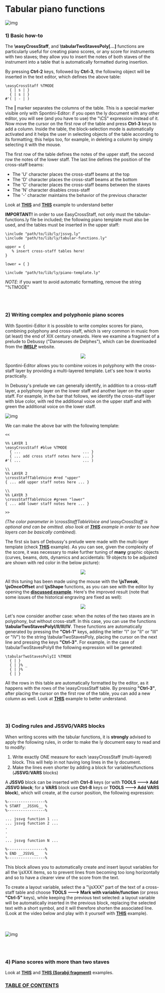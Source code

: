 <!--
Created (20/11/2020) by Paolo-Prete.
This file is part of Spontini-Editor project.

Spontini-Editor is free software: you can redistribute it and/or modify
it under the terms of the GNU General Public License as published by
the Free Software Foundation, either version 3 of the License, or
(at your option) any later version.
Spontini-Editor is distributed in the hope that it will be useful,
but WITHOUT ANY WARRANTY; without even the implied warranty of
MERCHANTABILITY or FITNESS FOR A PARTICULAR PURPOSE.  See the
GNU General Public License for more details.

You should have received a copy of the GNU General Public License
along with Spontini-Editor. If not, see <http://www.gnu.org/licenses/>.
-->

# Tabular piano functions

![img](images/easyCrossStaff.gif)

### 1) Basic how-to

The **\easyCrossStaff**, and **\tabularTwoStavesPoly[...]** functions are particularly useful for creating piano scores, or any score for instruments with two staves; they allow you to insert the notes of both staves of the instrument into a table that is automatically formatted during insertion.

By pressing **Ctrl-2** keys, followed by **Ctrl-3**, the following object will be inserted in the text editor, which defines the above table:

```
\easyCrossStaff %TMODE
  { | s | }
  { | s | }
#'( | - | )
```

The **|** marker separates the columns of the table. This is a special marker visible only with Spontini-Editor: if you open the ly document with any other editor, you will see (and you have to use) the "\CS" expression instead of it. Now move the cursor on the first row of the table and press **Ctrl-3** keys to add a column. Inside the table, the block-selection mode is automatically activated and it helps the user in selecting objects of the table according to its formatting; this helps too, for example, in deleting a column by simply selecting it with the mouse.

The first row of the table defines the notes of the upper staff, the second row the notes of the lower staff. The last line defines the position of the cross-staff beams:

  * The 'U' character places the cross-staff beams at the top
  * The 'D' character places the cross-staff beams at the bottom
  * The 'C' character places the cross-staff beams between the staves
  * The 'N' character disables cross-staff
  * The '-' character maintains the behavior of the previous character

Look at **[THIS](../examples/easy-cross-staff-example-1.ly)** and **[THIS](../examples/easy-cross-staff-example-2.ly)** example to understand better

**IMPORTANT!** in order to use EasyCrossStaff, not only must the tabular-functions.ly file be included; the following piano template must also be used, and the tables must be inserted in the upper staff:

```
\include "path/to/lib/ly/jssvg.ly"
\include "path/to/lib/ly/tabular-functions.ly"

upper = {
   % insert cross-staff tables here!
}

lower = { }

\include "path/to/lib/ly/piano-template.ly"
```

*NOTE*: if you want to avoid automatic formatting, remove the string "%TMODE"

<br></br>
### 2) Writing complex and polyphonic piano scores

With Spontini-Editor it is possible to write complex scores for piano, combining polyphony and cross-staff, which is very common in music from (at least) the end of XIX century onwards.
Here we examine a fragment of a prelude to Debussy ("Danseuses de Delphes"), which can be downloaded from the **[IMSLP](https://imslp.org/wiki/Pr%C3%A9ludes%2C_Livre_1_(Debussy%2C_Claude))** website.

<p align="center">
  <img src="images/debussy-frag-1.jpeg" />
</p>

Spontini-Editor allows you to combine voices in polyphony with the cross-staff layer by providing a multi-layered template. Let's see how it works practically.

In Debussy's prelude we can generally identify, in addition to a cross-staff layer, a polyphony layer on the lower staff and another layer on the upper staff.
For example, in the bar that follows, we identify the cross-staff layer with blue color, with red the additional voice on the upper staff and with green the additional voice on the lower staff.

![img](images/debussy-frag-2.jpeg)

We can make the above bar with the following template:

```
<<

%% LAYER 1
\easyCrossStaff #blue %TMODE
  { ...                            ... }
  { ... add cross staff notes here ... }
#'( ...                            ... )

\\
%% LAYER 2
\crossStaffTableVoice #red "upper"
{ ... add upper staff notes here ... }

\\
%% LAYER 3
\crossStaffTableVoice #green "lower"
{ ... add lower staff notes here ... }

>>
```

*(The color parameter in \crossStaffTableVoice and \easyCrossStaff is optional and can be omitted. also look at **[THIS](../examples/easy-cross-staff-example-4.ly)** example in order to see how layers can be basically combined).*

The first six bars of Debussy's prelude were made with the multi-layer template (check **[THIS](../examples/easy-cross-staff-example-7.ly)** example). As you can see, given the complexity of the score, it was necessary to make further tuning of **many** graphic objects (curves, beams, dots, dynamics and accidentals: 19 objects to be adjusted are shown with red color in the below picture):

<p align="center">
  <img src="images/debussy-frag-1-lily-00.svg" />
</p>

All this tuning has been made using the mouse with the **\jsTweak**, **\jsOnceOffset** and **\jsShape** functions, as you can see with the editor by opening the **[discussed example](../examples/easy-cross-staff-example-7.ly)**.
Here's the improved result (note that some issues of the historical engraving are fixed as well):

<p align="center">
  <img src="images/debussy-frag-1-lily-01.svg" />
</p>

Let's now consider another case: when the notes of the two staves are in polyphony, but without cross-staff.
In this case, you can use the functions **\tabularTwoStavesPolyI/II/III/IV**. 
These functions are automatically generated by pressing the **"Ctrl-1"** keys, adding the letter "I" (or "II" or "III" or "IV") to the string \tabularTwoStavesPoly, placing the cursor on the next line and pressing the keys **"Ctrl-3"**. For example, in the case of \tabularTwoStavesPolyII the following expression will be generated:
    
```
\tabularTwoStavesPolyII %TMODE
  { | }
  { | }% _
  { | }%
  { | }
```

All the rows in this table are automatically formatted by the editor, as it happens with the rows of the \easyCrossStaff table. By pressing **"Ctrl-3"**, after placing the cursor on the first row of the table, you can add a new column as well. Look at **[THIS](../examples/tabular-poly-example.ly)** example to better understand.

<br></br>
### 3) Coding rules and __JSSVG__/__VARS__ blocks

When writing scores with the tabular functions, it is **strongly** advised to apply the following rules, in order to make the ly document easy to 
read and to modify:

  1. Write exactly ONE measure for each \easyCrossStaff (multi-layered) block. This will help in not having long lines in the ly document.
  2. Make the lines even shorter by adding a block for variables/functions (__JSSVG__/__VARS__ blocks)

A __JSSVG__ block can be inserted with **Ctrl-8** keys (or with **TOOLS ---> Add __JSSVG__ block**; for a __VARS__ block use **Ctrl-8** keys or **TOOLS ---> Add __VARS__ block**), which will create, at the cursor position, the following expression:

```
%-----------------%
% START __JSSVG__ %
%-----------------%

... jssvg function 1 ...
... jssvg function 2 ...
.
.
.
... jssvg function N ...

%-----------------%
% END __JSSVG__   %
%-----------------%

```

This block allows you to automatically create and insert layout variables for all the \jsXXX items, so to prevent lines from becoming too long horizontally and so to have a clearer view of the score from the text. 


To create a layout variable, select the a "\jsXXX" part of the text of a cross-staff table and choose **TOOLS ---> Mark with variable/function** (or press **"Ctrl-5"** keys), while keeping the previous text selected: a layout variable will be automatically inserted in the previous block, replacing the selected text with a short symbol, and it will therefore shorten the associated line.
(Look at the video below and play with it yourself with **[THIS](../examples/easy-cross-staff-example-5.ly)** example).
<br></br><br></br>
![img](images/layoutBlock.gif)

<br></br>
### 4) Piano scores with more than two staves

Look at **[THIS](../examples/easy-cross-staff-example-8.ly)** and **[THIS (Sorabji fragment)](../examples/easy-cross-staff-example-9.ly)** examples.


### [TABLE OF CONTENTS](toc.md)
